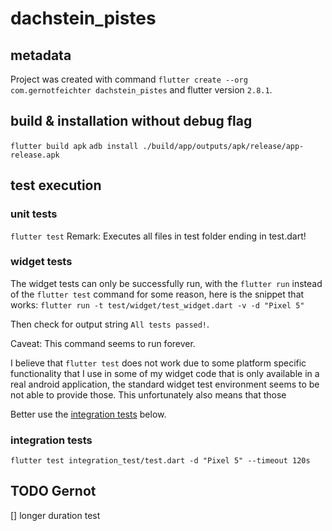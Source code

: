 # dachstein_pistes

## metadata

Project was created with command
`flutter create --org com.gernotfeichter dachstein_pistes`
and flutter version `2.8.1`.

## build & installation without debug flag
`flutter build apk`
`adb install ./build/app/outputs/apk/release/app-release.apk`

## test execution

### unit tests
`flutter test`
Remark: Executes all files in test folder ending in test.dart!

### widget tests
The widget tests can only be successfully run, with the `flutter run` instead of the `flutter test`
command for some reason, here is the snippet that works:
`flutter run -t test/widget/test_widget.dart -v -d "Pixel 5"`

Then check for output string `All tests passed!`.

Caveat: This command seems to run forever.

I believe that `flutter test` does not work due to some platform specific functionality that I use 
in some of my widget code that is only available in a real android application, the standard 
widget test environment seems to be not able to provide those. This unfortunately also means
that those 

Better use the [integration tests](#integration-tests) below.

### integration tests
`flutter test integration_test/test.dart -d "Pixel 5" --timeout 120s`

## TODO Gernot
[] longer duration test
